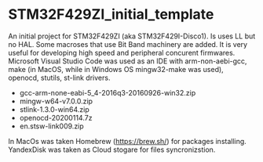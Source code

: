 # STM32F429ZI_initial_template

An initial project for STM32F429ZI (aka STM32F429I-Disco1). Is uses LL but no HAL. Some macroses that use Bit Band machinery are added. It is very useful for developing high speed and peripheral concurent firmwares.
Microsoft Visual Studio Code was used as an IDE with arm-non-aebi-gcc, make (in MacOS, while in Windows OS mingw32-make was used), openocd, stutils, st-link drivers.

- gcc-arm-none-eabi-5_4-2016q3-20160926-win32.zip
- mingw-w64-v7.0.0.zip
- stlink-1.3.0-win64.zip
- openocd-20200114.7z
- en.stsw-link009.zip

In MacOs was taken Homebrew (https://brew.sh/) for packages installing.
YandexDisk was taken as Cloud stogare for files syncronizstion.
